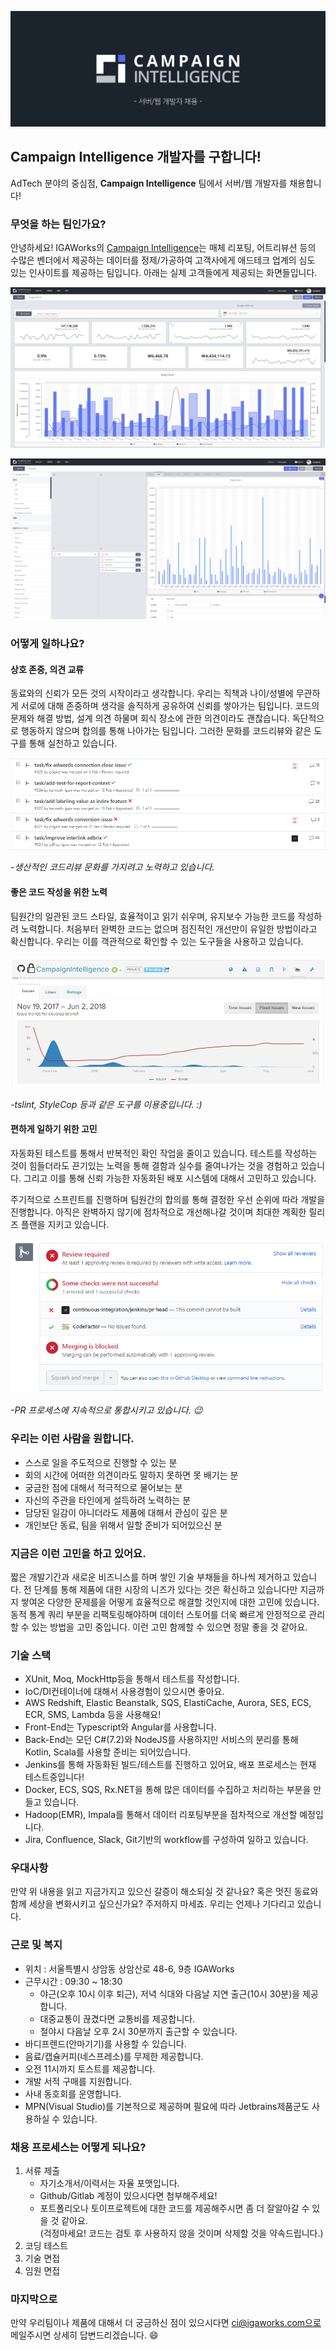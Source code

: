 ![title](images/title.png)

## Campaign Intelligence 개발자를 구합니다!

AdTech 분야의 중심점, **Campaign Intelligence** 팀에서 서버/웹 개발자를 채용합니다!

### 무엇을 하는 팀인가요?

안녕하세요! IGAWorks의 [Campaign Intelligence](https://c-intelligence.com/main)는 매체 리포팅, 어트리뷰션 등의 수많은 벤더에서 제공하는 데이터를 정제/가공하여 고객사에게 애드테크 업계의 심도 있는 인사이트를 제공하는 팀입니다. 아래는 실제 고객들에게 제공되는 화면들입니다.

![ci_dash](images/ci_dashboard.png)

![ci_widget](images/ci_widget_edit.png)

### 어떻게 일하나요?

#### 상호 존중, 의견 교류

동료와의 신뢰가 모든 것의 시작이라고 생각합니다. 우리는 직책과 나이/성별에 무관하게 서로에 대해 존중하며 생각을 솔직하게 공유하여 신뢰를 쌓아가는 팀입니다. 코드의 문제와 해결 방법, 설계 의견 하물며 회식 장소에 관한 의견이라도 괜찮습니다. 독단적으로 행동하지 않으며 합의를 통해 나아가는 팀입니다. 그러한 문화를 코드리뷰와 같은 도구를 통해 실천하고 있습니다.

![code-reviews](images/code-reviews.png)

_-생산적인 코드리뷰 문화를 가지려고 노력하고 있습니다._

#### 좋은 코드 작성을 위한 노력

팀원간의 일관된 코드 스타일, 효율적이고 읽기 쉬우며, 유지보수 가능한 코드를 작성하려 노력합니다. 처음부터 완벽한 코드는 없으며 점진적인 개선만이 유일한 방법이라고 확신합니다. 우리는 이를 객관적으로 확인할 수 있는 도구들을 사용하고 있습니다.

![code-quality](images/code-quality.png)

_-tslint, StyleCop 등과 같은 도구를 이용중입니다. :)_

#### 편하게 일하기 위한 고민

자동화된 테스트를 통해서 반복적인 확인 작업을 줄이고 있습니다. 테스트를 작성하는 것이 힘들더라도 끈기있는 노력을 통해 결함과 실수를 줄여나가는 것을 경험하고 있습니다. 그리고 이를 통해 신뢰 가능한 자동화된 배포 시스템에 대해서 고민하고 있습니다.

주기적으로 스프린트를 진행하며 팀원간의 합의를 통해 결정한 우선 순위에 따라 개발을 진행합니다. 아직은 완벽하지 않기에 점차적으로 개선해나갈 것이며 최대한 계획한 릴리즈 플랜을 지키고 있습니다.

![pr-process](images/pr-blocking.png)

_-PR 프로세스에 지속적으로 통합시키고 있습니다. :wink:_

### 우리는 이런 사람을 원합니다.

- 스스로 일을 주도적으로 진행할 수 있는 분
- 회의 시간에 어떠한 의견이라도 말하지 못하면 못 배기는 분
- 궁금한 점에 대해서 적극적으로 물어보는 분
- 자신의 주관을 타인에게 설득하려 노력하는 분
- 담당된 일감이 아니더라도 제품에 대해서 관심이 깊은 분
- 개인보단 동료, 팀을 위해서 일할 준비가 되어있으신 분

### 지금은 이런 고민을 하고 있어요.

짧은 개발기간과 새로운 비즈니스를 하며 쌓인 기술 부채들을 하나씩 제거하고 있습니다. 전 단계를 통해 제품에 대한 시장의 니즈가 있다는 것은 확신하고 있습니다만 지금까지 쌓여온 다양한 문제를을 어떻게 효율적으로 해결할 것인지에 대한 고민에 있습니다. 동적 통계 쿼리 부분을 리팩토링해야하며 데이터 스토어를 더욱 빠르게 안정적으로 관리할 수 있는 방법을 고민 중입니다. 이런 고민 함께할 수 있으면 정말 좋을 것 같아요.

### 기술 스택

- XUnit, Moq, MockHttp등을 통해서 테스트를 작성합니다.
- IoC/DI컨테이너에 대해서 사용경험이 있으시면 좋아요.
- AWS Redshift, Elastic Beanstalk, SQS, ElastiCache, Aurora, SES, ECS, ECR, SMS, Lambda 등을 사용해요!
- Front-End는 Typescript와 Angular를 사용합니다.
- Back-End는 모던 C#(7.2)와 NodeJS를 사용하지만 서비스의 분리를 통해 Kotlin, Scala를 사용할 준비는 되어있습니다.
- Jenkins를 통해 자동화된 빌드/테스트를 진행하고 있어요, 배포 프로세스는 현재 테스트중입니다!
- Docker, ECS, SQS, Rx.NET을 통해 많은 데이터를 수집하고 처리하는 부분을 만들고 있습니다.
- Hadoop(EMR), Impala를 통해서 데이터 리포팅부분을 점차적으로 개선할 예정입니다.
- Jira, Confluence, Slack, Git기반의 workflow를 구성하여 일하고 있습니다.

### 우대사항

만약 위 내용을 읽고 지금가지고 있으신 갈증이 해소되실 것 같나요? 혹은 멋진 동료와 함께 세상을 변화시키고 싶으신가요? 주저하지 마세죠. 우리는 언제나 기다리고 있습니다.

### 근로 및 복지

- 위치 : 서울특별시 상암동 상암산로 48-6, 9층 IGAWorks
- 근무시간 : 09:30 ~ 18:30
  - 야근(오후 10시 이후 퇴근), 저녁 식대와 다음날 지연 출근(10시 30분)을 제공합니다.
  - 대중교통이 끊겼다면 교통비를 제공합니다.
  - 철야시 다음날 오후 2시 30분까지 출근할 수 있습니다.
- 바디프렌드(안마기기)를 사용할 수 있습니다.
- 음료/캡슐커피(네스프레소)를 무제한 제공합니다.
- 오전 11시까지 토스트를 제공합니다.
- 개발 서적 구매를 지원합니다.
- 사내 동호회를 운영합니다.
- MPN(Visual Studio)를 기본적으로 제공하며 필요에 따라 Jetbrains제품군도 사용하실 수 있습니다.

### 채용 프로세스는 어떻게 되나요?

1. 서류 제출
    - 자기소개서/이력서는 자율 포맷입니다.
    - Github/Gitlab 계정이 있으시다면 첨부해주세요!
    - 포트폴리오나 토이프로젝트에 대한 코드를 제공해주시면 좀 더 잘알아갈 수 있을 것 같아요.  
      (걱정마세요! 코드는 검토 후 사용하지 않을 것이며 삭제할 것을 약속드립니다.)
1. 코딩 테스트
1. 기술 면접
1. 임원 면접 

### 마지막으로

만약 우리팀이나 제품에 대해서 더 궁금하신 점이 있으시다면 ci@igaworks.com으로 메일주시면 상세히 답변드리겠습니다. :smile: